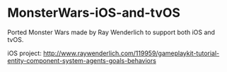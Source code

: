 # MonsterWars-iOS-and-tvOS

Ported Monster Wars made by Ray Wenderlich to support both iOS and tvOS.

iOS project: http://www.raywenderlich.com/119959/gameplaykit-tutorial-entity-component-system-agents-goals-behaviors

